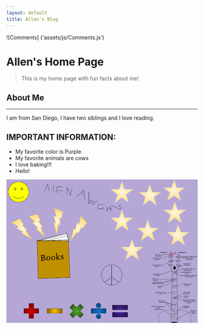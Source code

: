 ```yaml
---
layout: default
title: Allen's Blog
---
```

![Comments] ('assets/js/Comments.js')
# Allen's Home Page  

>This is my home page with fun facts about me!

## About Me

--- 

I am from San Diego, I have two siblings and I love reading. 

## IMPORTANT INFORMATION:
- My favorite color is Purple 
- My favorite animals are cows
- I love baking!!!
- Hello!

<Comments /> 

![Collage about me](images/My_Drawing.png "Allen Collage")

